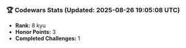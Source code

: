 ### 🏆 Codewars Stats (Updated: 2025-08-26 19:05:08 UTC)

- **Rank:** 8 kyu
- **Honor Points:** 3
- **Completed Challenges:** 1
